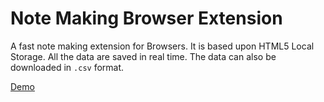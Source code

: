 Note Making Browser Extension
=============================

A fast note making extension for Browsers. It is based upon HTML5 Local Storage. All the data are saved in real time. The data can also be downloaded in `.csv` format.

[Demo](http://aniruddhanath.github.io/note-making-browser-extension/)
